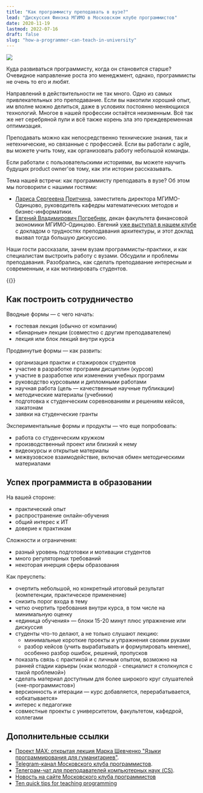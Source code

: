 ```yaml
---
title: "Как программисту преподавать в вузе?"
lead: "Дискуссия Финэка МГИМО в Московском клубе программистов"
date: 2020-11-19
lastmod: 2022-07-16
draft: false
slug: "how-a-programmer-can-teach-in-university"
---
```


![](/images/person/mark-shevchenko.jpeg)

Куда развиваться программисту, когда он становится старше? Очевидное направление роста это менеджмент, однако, программисты не очень то его и любят.

Направлений в действительности не так много. Одно из самых привлекательных это преподавание. Если вы накопили хороший опыт, им вполне можно делиться, даже в условиях постоянно меняющихся технологий. Многое в нашей профессии остаётся неизменным. Всё так же нет серебряной пули и всё также корень зла это преждевременная оптимизация.

Преподавать можно как непосредственно технические знания, так и нетехнические, но связанные с профессией. Если вы работали с agile, вы можете учить тому, как организовать работу небольшой команды.

Если работали с пользовательскими историями, вы можете научить будущих product owner'ов тому, как эти истории рассказывать.

Тема нашей встречи: как программисту преподавать в вузе? Об этом мы поговорили с нашими гостями:

- [Лариса Сергеевна Притчина](https://mgimo.ru/people/pritchina/), заместитель директора МГИМО-Одинцово, руководитель кафедры математических методов и бизнес-информатики.
- [Евгений Владимирович Погребняк](https://mgimo.ru/people/pogrebnyak/), декан факультета финансовой экономики МГИМО-Одинцово. Евгений [уже выступал в нашем клубе](https://prog.msk.ru/2019/06/13/architecture-teaching-problems-and-soft-skills/) с докладом о трудностях преподавания архитектуры, и этот доклад вызвал тогда большую дискуссию.

Наши гости рассказали, зачем вузам программисты-практики, и как специалистам выстроить работу с вузами. Обсудили и проблемы преподавания. Разобрались, как сделать преподавание интересным и современным, и как мотивировать студентов.

{{<youtube FviRhcCwDqg>}}

## Как построить сотрудничество

Вводные формы — с чего начать:

- гостевая лекция (обычно от компании)
- «бинарные» лекции (совместно с другим преподавателем)
- лекция или блок лекций внутри курса

Продвинутые формы — как развить:

- организация практик и стажировок студентов
- участие в разработке программ дисциплин (курсов)
- участие в разработке или изменении учебных программ
- руководство курсовыми и дипломными работами
- научная работа (цель — качественные научные публикации)
- методические материалы (учебники)
- подготовка к студенческим соревнованиям и решениям кейсов, хакатонам
- заявки на студенческие гранты

Экспериментальные формы и продукты — что еще попробовать:

- работа со студенческим кружком
- производственный проект или близкий к нему
- видеокурсы и открытые материалы
- межвузовское взаимодействие, включая обмен методическими материалами

## Успех программиста в образовании

На вашей стороне:

- практический опыт
- распространение онлайн-обучения
- общий интерес к ИТ
- доверие к практикам

Сложности и ограничения:

- разный уровень подготовки и мотивации студентов
- много регуляторных требований
- некоторая инерция сферы образования

Как преуспеть:

- очертить небольшой, но конкретный итоговый результат (компетенции, практическое применение)
- снизить порог входа в тему
- четко очертить требования внутри курса, в том числе на минимальную оценку
- «единица обучения» — блоки 15-20 минут плюс упражнение или дискуссия
- студенты что-то делают, а не только слушают лекцию:
  - минимальные короткие проекты и упражнения своими руками
  - разбор кейсов (учить вырабатывать и формулировать мнение), особенно разбор ошибок, решений, пропусков
- показать связь с практикой и с личным опытом, возможно на ранней стадии карьеры («как молодой - специалист я столкнулся с такой проблемой»)
- сделать материал доступным для более широкого круг слушателей («не-программистов»)
- версионность и итерации — курс добавляется, перерабатывается, «обкатывается»
- интерес к педагогике
- совместные проекты с университетом, факультетом, кафедрой, коллегами

## Дополнительные ссылки

- [Проект МАХ: открытая лекция Марка Шевченко "Языки программирования для гуманитариев"](https://www.econ.msu.ru/students/bachelor/mng/Project-MAX/Article.20201017110630_5648/).
- [Telegram-канал Московского клуба программистов](https://t.me/progmsk).
- [Телеграм-чат для преподавателей компьютерных наук (CS)](https://t.me/teach_cs).
- [Новость на сайте Московского клуба программистов](https://prog.msk.ru/2020/11/19/how-programmer-can-teach-in-high-school/)
- [Ten quick tips for teaching programming](https://journals.plos.org/ploscompbiol/article?id=10.1371/journal.pcbi.1006023)
